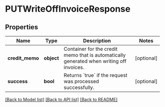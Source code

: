 # PUTWriteOffInvoiceResponse

## Properties
Name | Type | Description | Notes
------------ | ------------- | ------------- | -------------
**credit_memo** | **object** | Container for the credit memo that is automatically generated when writing off invoices.  | [optional] 
**success** | **bool** | Returns &#x60;true&#x60; if the request was processed successfully.  | [optional] 

[[Back to Model list]](../README.md#documentation-for-models) [[Back to API list]](../README.md#documentation-for-api-endpoints) [[Back to README]](../README.md)

